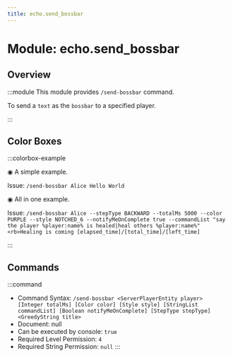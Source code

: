 ```yaml
---
title: echo.send_bossbar
---
```



# Module: echo.send_bossbar

## Overview
:::module
  This module provides `/send-bossbar` command.
  
  To send a `text` as the `bossbar` to a specified player.


:::
## Color Boxes

:::colorbox-example

  ◉ A simple example.
  
  Issue: `/send-bossbar Alice Hello World`
  
  
  
  ◉ All in one example.
  
  Issue: `/send-bossbar Alice --stepType BACKWARD --totalMs 5000 --color PURPLE --style NOTCHED_6 --notifyMeOnComplete true --commandList "say the player %player:name% is healed|heal others %player:name%" <rb>Healing is coming [elapsed_time]/[total_time]/[left_time]`


:::

## Commands
:::command
- Command Syntax: `/send-bossbar <ServerPlayerEntity player> [Integer totalMs] [Color color] [Style style] [StringList commandList] [Boolean notifyMeOnComplete] [StepType stepType] <GreedyString title>`
- Document: null
- Can be executed by console: `true`
- Required Level Permission: `4`
- Required String Permission: `null`
:::
